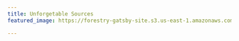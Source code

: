 ```yaml
---
title: Unforgetable Sources
featured_image: https://forestry-gatsby-site.s3.us-east-1.amazonaws.com/simul.png

---
```

